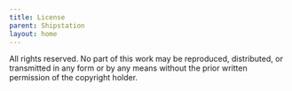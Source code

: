 ```yaml
---
title: License
parent: Shipstation
layout: home
---
```


All rights reserved. No part of this work may be reproduced, distributed, or transmitted in any form or by any means without the prior written permission of the copyright holder.